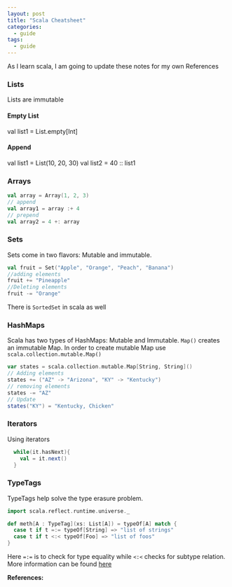 ```yaml
---
layout: post
title: "Scala Cheatsheet"
categories:
  - guide
tags:
  - guide
---
```

As I learn scala, I am going to update these notes for my own References

### Lists
Lists are immutable

#### Empty List
val list1 = List.empty[Int]

#### Append
val list1 = List(10, 20, 30)
val list2 = 40 :: list1

### Arrays
```scala
val array = Array(1, 2, 3)
// append
val array1 = array :+ 4
// prepend
val array2 = 4 +: array
```

### Sets
Sets come in two flavors: Mutable and immutable.

```scala
val fruit = Set("Apple", "Orange", "Peach", "Banana")
//adding elements
fruit += "Pineapple"
//Deleting elements
fruit -= "Orange"
```
There is `SortedSet` in scala as well

### HashMaps
Scala has two types of HashMaps: Mutable and Immutable.
`Map()` creates an immutable Map. In order to create mutable Map use `scala.collection.mutable.Map()`
```scala
var states = scala.collection.mutable.Map[String, String]()
// Adding elements
states += ("AZ" -> "Arizona", "KY" -> "Kentucky")
// removing elements
states -= "AZ"
// Update
states("KY") = "Kentucky, Chicken"
```


### Iterators
Using iterators
```scala
  while(it.hasNext){
    val = it.next()
  }
```

### TypeTags
TypeTags help solve the type erasure problem.

```scala
import scala.reflect.runtime.universe._

def meth[A : TypeTag](xs: List[A]) = typeOf[A] match {
  case t if t =:= typeOf[String] => "list of strings"
  case t if t <:< typeOf[Foo] => "list of foos"
}
```
Here `=:=` is to check for type equality while `<:<` checks for subtype relation. More information can be found [here](https://stackoverflow.com/questions/12218641/scala-what-is-a-typetag-and-how-do-i-use-it)

**References:**
